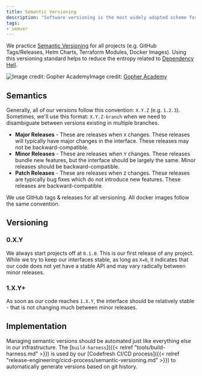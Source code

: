 ```yaml
---
title: Semantic Versioning
description: "Software versioning is the most widely adopted scheme for assigning unique version version numbers to software releases."
tags:
- semver
---
```


We practice [Semantic Versioning](https://semver.org/) for all projects (e.g. GitHub Tags/Releases, Helm Charts, Terraform Modules, Docker Images). Using this versioning standard helps to reduce the entropy related to [Dependency Hell](https://en.wikipedia.org/wiki/Dependency_hell).

![Image credit: [Gopher Academy](https://blog.gopheracademy.com/advent-2015/semver/)](/assets/aa35c54-semver.png)Image credit: [Gopher Academy](https://blog.gopheracademy.com/advent-2015/semver/)

## Semantics

Generally, all of our versions follow this convention: `X.Y.Z` (e.g. `1.2.3`). Sometimes, we'll use this format: `X.Y.Z-branch` when we need to disambiguate between versions existing in multiple branches.

- **Major Releases** - These are releases when `X` changes. These releases will typically have major changes in the interface. These releases may not be backward-compatible.
- **Minor Releases** - These are releases when `Y` changes. These releases bundle new features, but the interface should be largely the same. Minor releases should be backward-compatible.
- **Patch Releases** - These are releases when `Z` changes. These releases are typically bug fixes which do not introduce new features. These releases are backward-compatible.

We use GitHub tags & releases for all versioning. All docker images follow the same convention.

## Versioning

### 0.X.Y

We always start projects off at `0.1.0`. This is our first release of any project. While we try to keep our interfaces stable, as long as `X=0`, it indicates that our code does not yet have a stable API and may vary radically between minor releases.

### 1.X.Y+

As soon as our code reaches `1.X.Y`, the interface should be relatively stable - that is not changing much between minor releases.

## Implementation

Managing semantic versions should be automated just like everything else in our infrastructure. The [`build-harness`]({{< relref "tools/build-harness.md" >}}) is used by our [Codefresh CI/CD process]({{< relref "release-engineering/cicd-process/semantic-versioning.md" >}}) to automatically generate versions based on git history.
